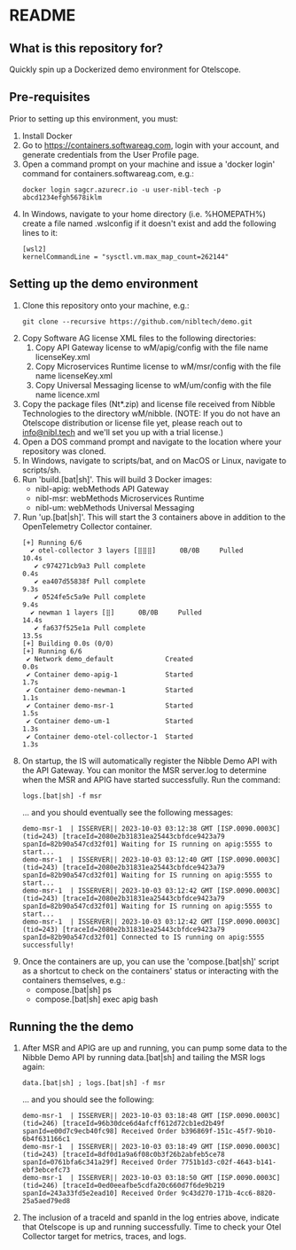 # README #

## What is this repository for? ##

Quickly spin up a Dockerized demo environment for Otelscope.

## Pre-requisites ##

Prior to setting up this environment, you must:

1. Install Docker
1. Go to https://containers.softwareag.com, login with your account, and generate credentials from the User Profile page.
1. Open a command prompt on your machine and issue a 'docker login' command for containers.softwareag.com, e.g.:
    ```
    docker login sagcr.azurecr.io -u user-nibl-tech -p abcd1234efgh5678iklm
    ```
1. In Windows, navigate to your home directory (i.e. %HOMEPATH%) create a file named .wslconfig if it doesn't exist and add the following lines to it:
    ```
    [wsl2]
    kernelCommandLine = "sysctl.vm.max_map_count=262144"
    ```

## Setting up the demo environment ##

1. Clone this repository onto your machine, e.g.: 
    ```
    git clone --recursive https://github.com/nibltech/demo.git
    ```
1. Copy Software AG license XML files to the following directories:
    1. Copy API Gateway license to wM/apig/config with the file name licenseKey.xml
    1. Copy Microservices Runtime license to wM/msr/config with the file name licenseKey.xml
    1. Copy Universal Messaging license to wM/um/config with the file name licence.xml
1. Copy the package files (Nt*.zip) and license file received from Nibble Technologies to the directory wM/nibble. (NOTE: If you do not have an Otelscope distribution or license file yet, please reach out to info@nibl.tech and we'll set you up with a trial license.)
1. Open a DOS command prompt and navigate to the location where your repository was cloned.
1. In Windows, navigate to scripts/bat, and on MacOS or Linux, navigate to scripts/sh.
1. Run 'build.[bat|sh]'. This will build 3 Docker images:
    * nibl-apig: webMethods API Gateway
    * nibl-msr: webMethods Microservices Runtime
    * nibl-um: webMethods Universal Messaging
1. Run 'up.[bat|sh]'. This will start the 3 containers above in addition to the OpenTelemetry Collector container.
    ```
    [+] Running 6/6
      ✔ otel-collector 3 layers [⣿⣿⣿]      0B/0B     Pulled                                                                                                     10.4s 
       ✔ c974271cb9a3 Pull complete                                                                                                                               0.4s 
       ✔ ea407d55838f Pull complete                                                                                                                               9.3s 
       ✔ 0524fe5c5a9e Pull complete                                                                                                                               9.4s 
      ✔ newman 1 layers [⣿]      0B/0B     Pulled                                                                                                                14.4s 
       ✔ fa637f525e1a Pull complete                                                                                                                              13.5s 
    [+] Building 0.0s (0/0)
    [+] Running 6/6
     ✔ Network demo_default             Created                                                                                                                   0.0s 
     ✔ Container demo-apig-1            Started                                                                                                                   1.7s 
     ✔ Container demo-newman-1          Started                                                                                                                   1.1s 
     ✔ Container demo-msr-1             Started                                                                                                                   1.5s 
     ✔ Container demo-um-1              Started                                                                                                                   1.3s 
     ✔ Container demo-otel-collector-1  Started                                                                                                                   1.3s 
    ```
1. On startup, the IS will automatically register the Nibble Demo API with the API Gateway. You can monitor the MSR server.log to determine when the MSR and APIG have started successfully. Run the command:
    ```
    logs.[bat|sh] -f msr
    ```
    ... and you should eventually see the following messages:
    ```
    demo-msr-1  | ISSERVER|| 2023-10-03 03:12:38 GMT [ISP.0090.0003C] (tid=243) [traceId=2080e2b31831ea25443cbfdce9423a79 spanId=82b90a547cd32f01] Waiting for IS running on apig:5555 to start...
    demo-msr-1  | ISSERVER|| 2023-10-03 03:12:40 GMT [ISP.0090.0003C] (tid=243) [traceId=2080e2b31831ea25443cbfdce9423a79 spanId=82b90a547cd32f01] Waiting for IS running on apig:5555 to start...
    demo-msr-1  | ISSERVER|| 2023-10-03 03:12:42 GMT [ISP.0090.0003C] (tid=243) [traceId=2080e2b31831ea25443cbfdce9423a79 spanId=82b90a547cd32f01] Waiting for IS running on apig:5555 to start...
    demo-msr-1  | ISSERVER|| 2023-10-03 03:12:42 GMT [ISP.0090.0003C] (tid=243) [traceId=2080e2b31831ea25443cbfdce9423a79 spanId=82b90a547cd32f01] Connected to IS running on apig:5555 successfully!
    ```
1. Once the containers are up, you can use the 'compose.[bat|sh]' script as a shortcut to check on the containers' status or interacting with the containers themselves, e.g.:
    * compose.[bat|sh] ps
    * compose.[bat|sh] exec apig bash

## Running the the demo ##

1. After MSR and APIG are up and running, you can pump some data to the Nibble Demo API by running data.[bat|sh] and tailing the MSR logs again:
    ```
    data.[bat|sh] ; logs.[bat|sh] -f msr
    ```
    ... and you should see the following:
    ```
    demo-msr-1  | ISSERVER|| 2023-10-03 03:18:48 GMT [ISP.0090.0003C] (tid=246) [traceId=96b30dce6d4afcff612d72cb1ed2b49f spanId=e00d7c9ecb40fc98] Received Order b396869f-151c-45f7-9b10-6b4f631166c1
    demo-msr-1  | ISSERVER|| 2023-10-03 03:18:49 GMT [ISP.0090.0003C] (tid=243) [traceId=8df0d1a9a6f08c0b3f26b2abfeb5ce78 spanId=0761bfa6c341a29f] Received Order 7751b1d3-c02f-4643-b141-ebf3ebcefc73
    demo-msr-1  | ISSERVER|| 2023-10-03 03:18:50 GMT [ISP.0090.0003C] (tid=246) [traceId=0ed0eeafbe5cdfa20c660d7f6de9b219 spanId=243a33fd5e2ead10] Received Order 9c43d270-171b-4cc6-8820-25a5aed79ed8
    ```
1. The inclusion of a traceId and spanId in the log entries above, indicate that Otelscope is up and running successfully. Time to check your Otel Collector target for metrics, traces, and logs.
